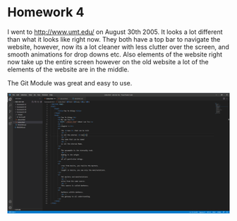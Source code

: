 # Homework 4

I went to http://www.umt.edu/ on August 30th 2005.
It looks a lot different than what it looks like right now.
They both have a top bar to navigate the website, however,
now its a lot cleaner with less clutter over the screen, and
smooth animations for drop downs etc. Also elements of the website
right now take up the entire screen however on the old website
a lot of the elements of the website are in the middle.

The Git Module was great and easy to use.

![My Screenshot](./images/screenshot.PNG)